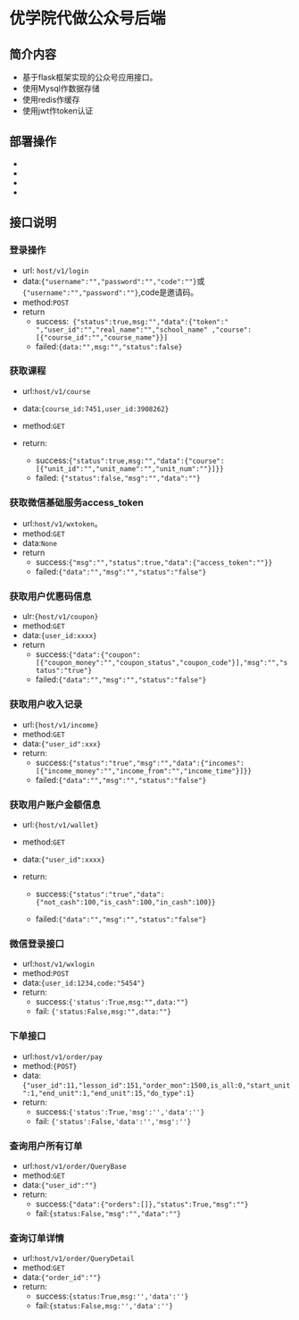# 优学院代做公众号后端

## 简介内容

- 基于flask框架实现的公众号应用接口。
- 使用Mysql作数据存储
- 使用redis作缓存
- 使用jwt作token认证


## 部署操作

- 
-
-
-

## 接口说明

### 登录操作

- url:  `host/v1/login`
- data:`{"username":"","password":"","code":""}`或`{"username":"","password":""}`,code是邀请码。
- method:`POST`
- return
  - success:` {"status":true,msg:"","data":{"token":" ","user_id":"","real_name":"","school_name" ,"course":[{"course_id":"","course_name"}}]`   
  - failed:`{data:"",msg:"","status":false}`

### 获取课程

- url:`host/v1/course`

- data:`{course_id:7451,user_id:3908262}`

- method:`GET`

- return:
  - success:`{"status":true,msg:"","data":{"course":[{"unit_id":"","unit_name":"","unit_num":""}]}}`
  - failed: `{"status":false,"msg":"","data":""}`

  

  

### 获取微信基础服务access_token

- url:`host/v1/wxtoken`。
- method:`GET`
- data:`None`
- return 
  - success:`{"msg":"","status":true,"data":{"access_token":""}}`
  - failed:`{"data":"","msg":"","status":"false"}`



###  获取用户优惠码信息

- ulr:`{host/v1/coupon}`
- method:`GET`
- data:`{user_id:xxxx}`
- return
  - success:`{"data":{"coupon":[{"coupon_money":"","coupon_status","coupon_code"}],"msg":"","status":"true"}`
  - failed:`{"data":"","msg":"","status":"false"}`



###  获取用户收入记录

- url:`{host/v1/income}`
- method:`GET`
- data:`{"user_id":xxx}`
- return:
  - success:`{"status":"true","msg":"","data":{"incomes":[{"income_money":"","income_from":"","income_time"}]}}`
  - failed:`{"data":"","msg":"","status":"false"}`

### 获取用户账户金额信息

- url:`{host/v1/wallet}`

- method:`GET`

- data:`{"user_id":xxxx}`

- return:

  - success:`{"status":"true","data":{"not_cash":100,"is_cash":100,"in_cash":100}}`

  - failed:`{"data":"","msg":"","status":"false"}`

    

    

### 微信登录接口
- url:`host/v1/wxlogin`
- method:`POST`
- data:`{user_id:1234,code:"5454"}`
- return:
	- success:`{'status':True,msg:"",data:""}`
	- fail: `{'status:False,msg:"",data:""}`
	  

### 下单接口
- url:`host/v1/order/pay`
- method:`{POST}`
- data:`{"user_id":11,"lesson_id":151,"order_mon":1500,is_all:0,"start_unit":1,"end_unit":1,"end_unit":15,"do_type":1}`
- return:
	- success:`{'status':True,'msg':'','data':''}`
	- fail: `{'status':False,'data':'','msg':''}`
	
### 查询用户所有订单
- url:`host/v1/order/QueryBase`
- method:`GET`
- data:`{"user_id":""}`
- return:
	- success:`{"data":{"orders":[]},"status":True,"msg":""}`
	- fail:`{status:False,"msg":"","data":""}`
	
	
### 查询订单详情
- url:`host/v1/order/QueryDetail`
- method:`GET`
- data:`{"order_id":""}`
- return:
	- success:`{status:True,msg:'','data':''}`
	- fail:`{status:False,msg:'','data':''}`

